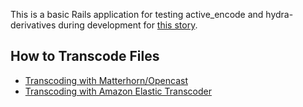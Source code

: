 This is a basic Rails application for testing active\_encode and hydra-derivatives during development for
[this story](https://github.com/avalonmediasystem/avalon/issues/1785).

## How to Transcode Files

* [Transcoding with Matterhorn/Opencast](https://github.com/curationexperts/active-encode-demo/blob/master/doc/transcoding_with_matterhorn.md)
* [Transcoding with Amazon Elastic Transcoder](https://github.com/curationexperts/active-encode-demo/blob/master/doc/transcoding_with_amazon.md)

